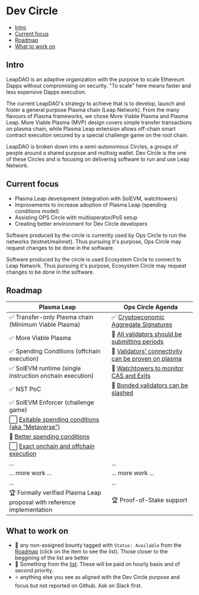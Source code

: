 # Dev Circle

* [Intro](#intro)
* [Current focus](#current-focus)
* [Roadmap](#roadmap)
* [What to work on](#what-to-work-on)

## Intro

LeapDAO is an adaptive organization with the purpose to scale Ethereum Dapps without compromising on security. "To scale" here means faster and less expensive Dapps execution.

The current LeapDAO's strategy to achieve that is to develop, launch and foster a general purpose Plasma chain (Leap Network). From the many flavours of Plasma frameworks, we chose More Viable Plasma and Plasma Leap. More Viable Plasma (MVP) design covers simple transfer transactions on plasma chain, while Plasma Leap extension allows off-chain smart contract execution secured by a special challenge game on the root chain.

LeapDAO is broken down into a semi-autonomous Circles, a groups of people around a shared purpose and multisig wallet. Dev Circle is the one of these Circles and is focusing on delivering software to run and use Leap Network.

## Current focus

* Plasma Leap development (integration with SolEVM, watchtowers)
* Improvements to increase adoption of Plasma Leap (spending conditions model)
* Assisting OPS Circle with multioperator/PoS setup
* Creating better environment for Dev Circle developers

Software produced by the circle is currently used by Ops Circle to run the networks (testnet/mainnet). Thus pursuing it's purpose, Ops Circle may request changes to be done in the software.

Software produced by the circle is used Ecosystem Circle to connect to Leap Network. Thus pursuing it's purpose, Ecosystem Circle may request changes to be done in the software.

## Roadmap

| Plasma Leap | Ops Circle Agenda |
| ----------- | ---------- |
| ✅ Transfer-only Plasma chain (Minimum Viable Plasma) | ✅ [Cryptoeconomic Aggregate Signatures](https://github.com/orgs/leapdao/projects/9) |
| ✅ More Viable Plasma | 🔄 [All validators should be submitting periods](https://github.com/orgs/leapdao/projects/11) |
| ✅ Spending Conditions (offchain execution) | 🔄 [Validators' connectivity can be proven on plasma](https://github.com/orgs/leapdao/projects/12) |
| ✅ SolEVM runtime (single instruction onchain execution) | 🔄 [Watchtowers to monitor CAS and Exits](https://github.com/orgs/leapdao/projects/16) |
| ✅ NST PoC | 🔄 [Bonded validators can be slashed](https://github.com/orgs/leapdao/projects/13) |
| ✅ SolEVM Enforcer (challenge game) | |
| ⬜️ [Exitable spending conditions (aka "Metaverse")](https://github.com/orgs/leapdao/projects/14) | |
| 🔄 [Better spending conditions](https://github.com/orgs/leapdao/projects/17) | |
| ⬜️ [Exact onchain and offchain execution](https://github.com/orgs/leapdao/projects/15) | |
| ... | ... |
| ... more work ... | ... more work ... |
| ... | ... |
| 🏆 Formally verified Plasma Leap proposal with reference implementation  | 🏆 Proof-of-Stake support |

## What to work on

* 🌴 any non-assigned bounty tagged with `Status: Available` from the [Roadmap](#Roadmap) (click on the item to see the list). Those closer to the beggining of the list are better
* 🐞 Something from the [list](https://github.com/issues?utf8=%E2%9C%93&q=is%3Aopen+is%3Aissue+archived%3Afalse+user%3Aleapdao+label%3A%22Status%3A+Available%22). These will be paid on hourly basis and of second priority.
* ⭐️ anything else you see as aligned with the Dev Circle purpose and focus but not reported on Github. Ask on Slack first.
